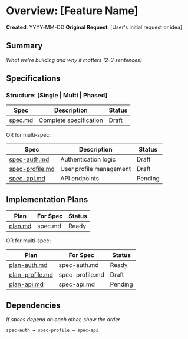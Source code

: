 # Overview: [Feature Name]

**Created**: YYYY-MM-DD
**Original Request**: [User's initial request or idea]

## Summary
*What we're building and why it matters (2-3 sentences)*

## Specifications

### Structure: [Single | Multi | Phased]

| Spec | Description | Status |
|------|-------------|--------|
| [spec.md](./spec.md) | Complete specification | Draft |

OR for multi-spec:

| Spec | Description | Status |
|------|-------------|--------|
| [spec-auth.md](./spec-auth.md) | Authentication logic | Draft |
| [spec-profile.md](./spec-profile.md) | User profile management | Draft |
| [spec-api.md](./spec-api.md) | API endpoints | Pending |

## Implementation Plans

| Plan | For Spec | Status |
|------|----------|--------|
| [plan.md](./plan.md) | spec.md | Ready |

OR for multi-spec:

| Plan | For Spec | Status |
|------|----------|--------|
| [plan-auth.md](./plan-auth.md) | spec-auth.md | Ready |
| [plan-profile.md](./plan-profile.md) | spec-profile.md | Draft |
| [plan-api.md](./plan-api.md) | spec-api.md | Pending |

## Dependencies
*If specs depend on each other, show the order*

```
spec-auth → spec-profile → spec-api
```